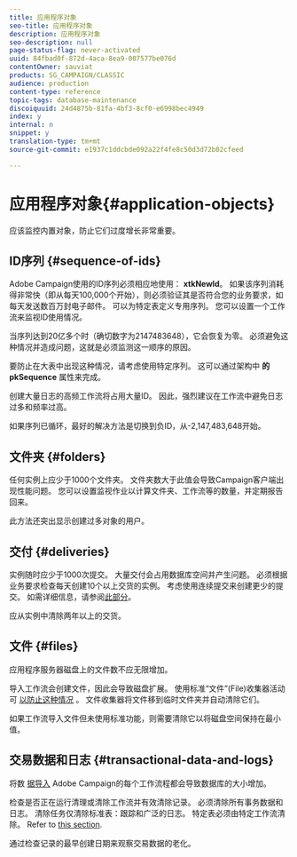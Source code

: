 ```yaml
---
title: 应用程序对象
seo-title: 应用程序对象
description: 应用程序对象
seo-description: null
page-status-flag: never-activated
uuid: 84fbad0f-872d-4aca-8ea9-007577be076d
contentOwner: sauviat
products: SG_CAMPAIGN/CLASSIC
audience: production
content-type: reference
topic-tags: database-maintenance
discoiquuid: 24d4875b-81fa-4bf3-8cf0-e6998bec4949
index: y
internal: n
snippet: y
translation-type: tm+mt
source-git-commit: e1937c1ddcbde092a22f4fe8c50d3d72b02cfeed

---
```



# 应用程序对象{#application-objects}

应该监控内置对象，防止它们过度增长非常重要。

## ID序列 {#sequence-of-ids}

Adobe Campaign使用的ID序列必须相应地使用： **xtkNewId**。 如果该序列消耗得非常快（即从每天100,000个开始），则必须验证其是否符合您的业务要求，如每天发送数百万封电子邮件。 可以为特定表定义专用序列。 您可以设置一个工作流来监视ID使用情况。

当序列达到20亿多个时（确切数字为2147483648），它会恢复为零。 必须避免这种情况并造成问题，这就是必须监测这一顺序的原因。

要防止在大表中出现这种情况，请考虑使用特定序列。 这可以通过架构中 **的pkSequence** 属性来完成。

创建大量日志的高频工作流将占用大量ID。 因此，强烈建议在工作流中避免日志过多和频率过高。

如果序列已循环，最好的解决方法是切换到负ID，从-2,147,483,648开始。

## 文件夹 {#folders}

任何实例上应少于1000个文件夹。 文件夹数大于此值会导致Campaign客户端出现性能问题。 您可以设置监视作业以计算文件夹、工作流等的数量，并定期报告回来。

此方法还突出显示创建过多对象的用户。

## 交付 {#deliveries}

实例随时应少于1000次提交。 大量交付会占用数据库空间并产生问题。 必须根据业务要求检查每天创建10个以上交货的实例。 考虑使用连续提交来创建更少的提交。 如需详细信息，请参阅[此部分](../../workflow/using/continuous-delivery.md)。

应从实例中清除两年以上的交货。

## 文件 {#files}

应用程序服务器磁盘上的文件数不应无限增加。

导入工作流会创建文件，因此会导致磁盘扩展。 使用标准“文件”(File)收集器活动可 [以防止这种情况](../../workflow/using/file-collector.md) 。 文件收集器将文件移到临时文件夹并自动清除它们。

如果工作流导入文件但未使用标准功能，则需要清除它以将磁盘空间保持在最小值。

## 交易数据和日志 {#transactional-data-and-logs}

将数 [据导入](../../workflow/using/executing-a-workflow.md#work-table) Adobe Campaign的每个工作流程都会导致数据库的大小增加。

检查是否正在运行清理或清除工作流并有效清除记录。 必须清除所有事务数据和日志。 清除任务仅清除标准表：跟踪和广泛的日志。 特定表必须由特定工作流清除。 Refer to [this section](../../workflow/using/monitoring-workflow-execution.md#purging-the-logs).

通过检查记录的最早创建日期来观察交易数据的老化。
